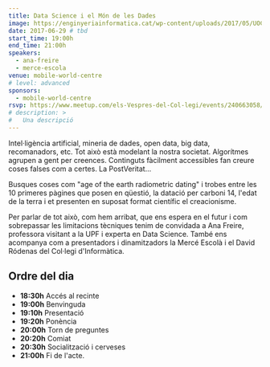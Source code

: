 ```yaml
---
title: Data Science i el Món de les Dades
image: https://enginyeriainformatica.cat/wp-content/uploads/2017/05/UOC-Data-Day-Barcelona.jpg
date: 2017-06-29 # tbd
start_time: 19:00h
end_time: 21:00h
speakers: 
  - ana-freire
  - merce-escola
venue: mobile-world-centre
# level: advanced
sponsors:
  - mobile-world-centre
rsvp: https://www.meetup.com/els-Vespres-del-Col-legi/events/240663058/
# description: >
#   Una descripció
---
```

Intel·ligència artificial, mineria de dades, open data, big data, recomanadors, etc. Tot això està modelant la nostra societat. Algorítmes agrupen a gent per creences. Continguts fàcilment accessibles fan creure coses falses com a certes. La PostVeritat...

Busques coses com "age of the earth radiometric dating" i trobes entre les 10 primeres pàgines que posen en qüestió, la datació per carboni 14, l'edat de la terra i et presenten en suposat format científic el creacionisme.

Per parlar de tot això, com hem arribat, que ens espera en el futur i com sobrepassar les limitacions tècniques tenim de convidada a Ana Freire, professora visitant a la UPF i experta en Data Science. També ens acompanya com a presentadors i dinamitzadors la Mercé Escolà i el David Ródenas del Col·legi d'Informàtica.

Ordre del dia
-------------

- **18:30h** Accés al recinte
- **19:00h** Benvinguda
- **19:10h** Presentació
- **19:20h** Ponència
- **20:00h** Torn de preguntes
- **20:20h** Comiat
- **20:30h** Socialització i cerveses
- **21:00h** Fi de l'acte.
